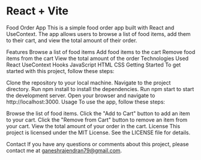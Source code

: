 # React + Vite
Food Order App
This is a simple food order app built with React and UseContext. The app allows users to browse a list of food items, add them to their cart, and view the total amount of their order.

Features
Browse a list of food items
Add food items to the cart
Remove food items from the cart
View the total amount of the order
Technologies Used
React
UseContext Hooks
JavaScript
HTML
CSS
Getting Started
To get started with this project, follow these steps:

Clone the repository to your local machine.
Navigate to the project directory.
Run npm install to install the dependencies.
Run npm start to start the development server.
Open your browser and navigate to http://localhost:3000.
Usage
To use the app, follow these steps:

Browse the list of food items.
Click the "Add to Cart" button to add an item to your cart.
Click the "Remove from Cart" button to remove an item from your cart.
View the total amount of your order in the cart.
License
This project is licensed under the MIT License. See the LICENSE file for details.

Contact
If you have any questions or comments about this project, please contact me at ganeshrajendran79@gmail.com.
